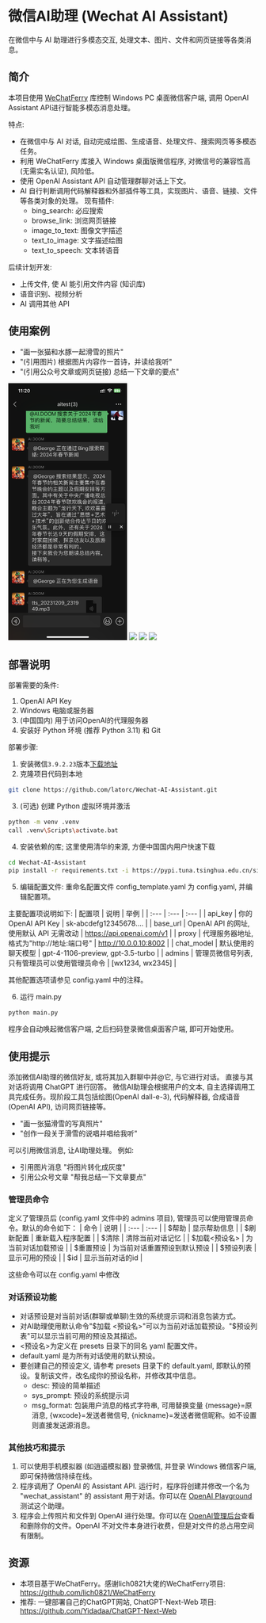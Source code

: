 # 微信AI助理 (Wechat AI Assistant)
在微信中与 AI 助理进行多模态交互, 处理文本、图片、文件和网页链接等各类消息。
## 简介
本项目使用 [WeChatFerry](https://github.com/lich0821/WeChatFerry) 库控制 Windows PC 桌面微信客户端, 调用 OpenAI Assistant API进行智能多模态消息处理。

特点: 
- 在微信中与 AI 对话, 自动完成绘图、生成语音、处理文件、搜索网页等多模态任务。
- 利用 WeChatFerry 库接入 Windows 桌面版微信程序, 对微信号的兼容性高(无需实名认证), 风险低。
- 使用 OpenAI Assistant API 自动管理群聊对话上下文。
- AI 自行判断调用代码解释器和外部插件等工具，实现图片、语音、链接、文件等各类对象的处理。
  现有插件:
  - bing_search: 必应搜索
  - browse_link: 浏览网页链接
  - image_to_text: 图像文字描述
  - text_to_image: 文字描述绘图
  - text_to_speech: 文本转语音

后续计划开发:
- 上传文件, 使 AI 能引用文件内容 (知识库)
- 语音识别、视频分析
- AI 调用其他 API

## 使用案例
- "画一张猫和水豚一起滑雪的照片"
- "(引用图片) 根据图片内容作一首诗，并读给我听"
- "(引用公众号文章或网页链接) 总结一下文章的要点"

<img src="docs/4.png" width="240px">
<img src="docs/1.jpg" width="240px">
<img src="docs/2.jpg" width="240px">
<img src="docs/3.jpg" width="240px">

## 部署说明
部署需要的条件:
1. OpenAI API Key
2. Windows 电脑或服务器
3. (中国国内) 用于访问OpenAI的代理服务器
4. 安装好 Python 环境 (推荐 Python 3.11) 和 Git

部署步骤:
1. 安装微信`3.9.2.23`版本[下载地址](https://github.com/lich0821/WeChatFerry/releases/download/v39.0.7/WeChatSetup-3.9.2.23.exe)
2. 克隆项目代码到本地
```bash
git clone https://github.com/latorc/Wechat-AI-Assistant.git
```
3. (可选) 创建 Python 虚拟环境并激活
```bash
python -m venv .venv
call .venv\Scripts\activate.bat
```
4. 安装依赖的库; 这里使用清华的来源, 方便中国国内用户快速下载
```bash
cd Wechat-AI-Assistant
pip install -r requirements.txt -i https://pypi.tuna.tsinghua.edu.cn/simple
```
5. 编辑配置文件: 重命名配置文件 config_template.yaml 为 config.yaml, 并编辑配置项。

主要配置项说明如下:
| 配置项 | 说明 | 举例 |
| :--- | :--- | :--- |
| api_key | 你的 OpenAI API Key | sk-abcdefg12345678.... |
| base_url | OpenAI API 的网址, 使用默认 API 无需改动 | https://api.openai.com/v1 |
| proxy | 代理服务器地址, 格式为"http://地址:端口号" | http://10.0.0.10:8002 |
| chat_model | 默认使用的聊天模型 | gpt-4-1106-preview, gpt-3.5-turbo |
| admins | 管理员微信号列表, 只有管理员可以使用管理员命令 | [wx1234, wx2345] |

其他配置选项请参见 config.yaml 中的注释。

6. 运行 main.py
```bash
python main.py
```
程序会自动唤起微信客户端, 之后扫码登录微信桌面客户端, 即可开始使用。

## 使用提示
添加微信AI助理的微信好友, 或将其加入群聊中并@它, 与它进行对话。
直接与其对话将调用 ChatGPT 进行回答。
微信AI助理会根据用户的文本, 自主选择调用工具完成任务。现阶段工具包括绘图(OpenAI dall-e-3), 代码解释器, 合成语音(OpenAI API), 访问网页链接等。
- "画一张猫滑雪的写真照片"
- "创作一段关于滑雪的说唱并唱给我听"

可以引用微信消息, 让AI助理处理。
例如: 
- 引用图片消息 "将图片转化成灰度"
- 引用公众号文章 "帮我总结一下文章要点"

### 管理员命令
定义了管理员后 (config.yaml 文件中的 admins 项目), 管理员可以使用管理员命令。默认的命令如下：
| 命令 | 说明 | 
| :--- | :--- |
| $帮助 | 显示帮助信息 |
| $刷新配置 | 重新载入程序配置 |
| $清除 | 清除当前对话记忆 |
| $加载<预设名> | 为当前对话加载预设 |
| $重置预设 | 为当前对话重置预设到默认预设 |
| $预设列表 | 显示可用的预设 |
| $id | 显示当前对话的id |

这些命令可以在 config.yaml 中修改

### 对话预设功能
- 对话预设是对当前对话(群聊或单聊)生效的系统提示词和消息包装方式。
- 对AI助理使用默认命令"\$加载 <预设名>"可以为当前对话加载预设。"$预设列表"可以显示当前可用的预设及其描述。
- <预设名>为定义在 presets 目录下的同名 yaml 配置文件。
- default.yaml 是为所有对话使用的默认预设。
- 要创建自己的预设定义, 请参考 presets 目录下的 default.yaml, 即默认的预设。复制该文件，改名成你的预设名称，并修改其中信息。
  - desc: 预设的简单描述
  - sys_prompt: 预设的系统提示词
  - msg_format: 包装用户消息的格式字符串, 可用替换变量 {message}=原消息, {wxcode}=发送者微信号, {nickname}=发送者微信昵称。如不设置则直接发送源消息。


### 其他技巧和提示
1. 可以使用手机模拟器 (如逍遥模拟器) 登录微信, 并登录 Windows 微信客户端, 即可保持微信持续在线。
2. 程序调用了 OpenAI 的 Assistant API. 运行时，程序将创建并修改一个名为 "wechat_assistant" 的 assistant 用于对话。你可以在 [OpenAI Playground](https://platform.openai.com/playground) 测试这个助理。
3. 程序会上传照片和文件到 OpenAI 进行处理。你可以在 [OpenAI管理后台](https://platform.openai.com/files)查看和删除你的文件。OpenAI 不对文件本身进行收费，但是对文件的总占用空间有限制。

## 资源
- 本项目基于WeChatFerry。感谢lich0821大佬的WeChatFerry项目: https://github.com/lich0821/WeChatFerry
- 推荐: 一键部署自己的ChatGPT网站, ChatGPT-Next-Web 项目: https://github.com/Yidadaa/ChatGPT-Next-Web
